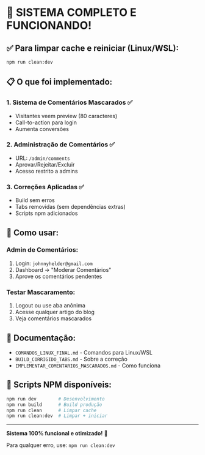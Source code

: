 # 🎉 SISTEMA COMPLETO E FUNCIONANDO!

## ✅ Para limpar cache e reiniciar (Linux/WSL):

```bash
npm run clean:dev
```

## 📋 O que foi implementado:

### 1. **Sistema de Comentários Mascarados** ✅
- Visitantes veem preview (80 caracteres)
- Call-to-action para login
- Aumenta conversões

### 2. **Administração de Comentários** ✅
- URL: `/admin/comments`
- Aprovar/Rejeitar/Excluir
- Acesso restrito a admins

### 3. **Correções Aplicadas** ✅
- Build sem erros
- Tabs removidas (sem dependências extras)
- Scripts npm adicionados

## 🚀 Como usar:

### Admin de Comentários:
1. Login: `johnnyhelder@gmail.com`
2. Dashboard → "Moderar Comentários"
3. Aprove os comentários pendentes

### Testar Mascaramento:
1. Logout ou use aba anônima
2. Acesse qualquer artigo do blog
3. Veja comentários mascarados

## 📁 Documentação:
- `COMANDOS_LINUX_FINAL.md` - Comandos para Linux/WSL
- `BUILD_CORRIGIDO_TABS.md` - Sobre a correção
- `IMPLEMENTAR_COMENTARIOS_MASCARADOS.md` - Como funciona

## 🎯 Scripts NPM disponíveis:

```bash
npm run dev        # Desenvolvimento
npm run build      # Build produção
npm run clean      # Limpar cache
npm run clean:dev  # Limpar + iniciar
```

---

**Sistema 100% funcional e otimizado!** 🚀

Para qualquer erro, use: `npm run clean:dev`
